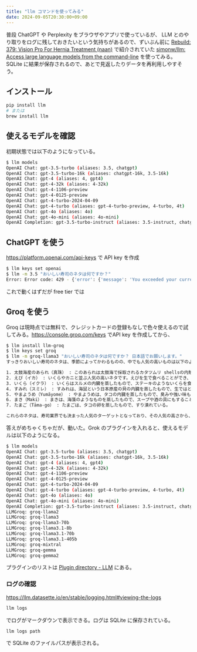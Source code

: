 ```yaml
---
title: "llm コマンドを使ってみる"
date: 2024-09-05T20:30:00+09:00
---
```


普段 ChatGPT や Perplexity をブラウザやアプリで使っているが、 LLM とのやり取りをログに残しておきたいという気持ちがあるので、ずいぶん前に [Rebuild: 379: Vision Pro For Hernia Treatment (naan)](https://rebuild.fm/379/) で紹介されていた [simonw/llm: Access large language models from the command-line](https://github.com/simonw/llm) を使ってみる。SQLite に結果が保存されるので、あとで見返したりデータを再利用しやすそう。

## インストール

```sh
pip install llm
# または
brew install llm
```

## 使えるモデルを確認

初期状態では以下のようになっている。

```sh
$ llm models
OpenAI Chat: gpt-3.5-turbo (aliases: 3.5, chatgpt)
OpenAI Chat: gpt-3.5-turbo-16k (aliases: chatgpt-16k, 3.5-16k)
OpenAI Chat: gpt-4 (aliases: 4, gpt4)
OpenAI Chat: gpt-4-32k (aliases: 4-32k)
OpenAI Chat: gpt-4-1106-preview
OpenAI Chat: gpt-4-0125-preview
OpenAI Chat: gpt-4-turbo-2024-04-09
OpenAI Chat: gpt-4-turbo (aliases: gpt-4-turbo-preview, 4-turbo, 4t)
OpenAI Chat: gpt-4o (aliases: 4o)
OpenAI Chat: gpt-4o-mini (aliases: 4o-mini)
OpenAI Completion: gpt-3.5-turbo-instruct (aliases: 3.5-instruct, chatgpt-instruct)
```

## ChatGPT を使う

<https://platform.openai.com/api-keys> で API key を作成

```sh
$ llm keys set openai
$ llm -m 3.5 "おいしい寿司のネタは何ですか？"
Error: Error code: 429 - {'error': {'message': 'You exceeded your current quota, please check your plan and billing details. For more information on this error, read the docs: https://platform.openai.com/docs/guides/error-codes/api-errors.', 'type': 'insufficient_quota', 'param': None, 'code': 'insufficient_quota'}}
```

これで動くはずだが free tier では

## Groq を使う

Groq は現時点では無料で、クレジットカードの登録もなしで色々使えるので試してみる。<https://console.groq.com/keys> でAPI key を作成してから、

```sh
$ llm install llm-groq
$ llm keys set groq
$ llm -m groq-llama3 "おいしい寿司のネタは何ですか？ 日本語でお願いします。"
すっきりおいしい寿司のネタは、季節によってかわるものの、中でも人気の高いものは以下のようなものです。

1. 太鼓海産のあられ（真珠） : このあられは太鼓海で採取されるカタツムリ shellsの内殻の部分で、スイートと塩類にとられてお召し上がることができる。
2. えび（イカ） : いくらやカニと並ぶ人気の高いネタです。えびを生で食べることができ、臭みや強い味もない。
3. いくら（イクラ） : いくらはスルメの内臓を蒸したもので、ステーキのようないくらを食べることができ、美味しい。
4. すみれ（スミレ） : すみれは、海鼠という日本原産の貝の内臓を蒸したもので、生ではとろけるような質感があり、美味しい。
5. やまようめ（Yumăyome） : やまようめは、タコの内臓を蒸したもので、臭みや強い味もない。
6. まき（Maki） : まきは、海藻のようなものを蒸したもので、スープや酒の具にもすることができる。
7. たまご（Tāma-go） : たまごは、タコの卵を蒸したもので、すり潰れている。

これらのネタは、寿司業界でも決まった人気のターゲットとなっており、その人気の高さから、寿司店での人気の高いネタに挙げられるようになっている。
```

答えがめちゃくちゃだが、動いた。Grok のプラグインを入れると、使えるモデルは以下のようになる。

```sh
$ llm models
OpenAI Chat: gpt-3.5-turbo (aliases: 3.5, chatgpt)
OpenAI Chat: gpt-3.5-turbo-16k (aliases: chatgpt-16k, 3.5-16k)
OpenAI Chat: gpt-4 (aliases: 4, gpt4)
OpenAI Chat: gpt-4-32k (aliases: 4-32k)
OpenAI Chat: gpt-4-1106-preview
OpenAI Chat: gpt-4-0125-preview
OpenAI Chat: gpt-4-turbo-2024-04-09
OpenAI Chat: gpt-4-turbo (aliases: gpt-4-turbo-preview, 4-turbo, 4t)
OpenAI Chat: gpt-4o (aliases: 4o)
OpenAI Chat: gpt-4o-mini (aliases: 4o-mini)
OpenAI Completion: gpt-3.5-turbo-instruct (aliases: 3.5-instruct, chatgpt-instruct)
LLMGroq: groq-llama2
LLMGroq: groq-llama3
LLMGroq: groq-llama3-70b
LLMGroq: groq-llama3.1-8b
LLMGroq: groq-llama3.1-70b
LLMGroq: groq-llama3.1-405b
LLMGroq: groq-mixtral
LLMGroq: groq-gemma
LLMGroq: groq-gemma2
```

プラグインのリストは [Plugin directory - LLM](https://llm.datasette.io/en/stable/plugins/directory.html) にある。

### ログの確認

<https://llm.datasette.io/en/stable/logging.html#viewing-the-logs>

```sh
llm logs 
```

でログがマークダウンで表示できる。ログは SQLite に保存されている。

```sh
llm logs path
```

で SQLite のファイルパスが表示される。
